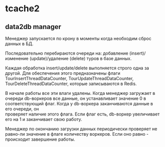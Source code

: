 # tcache2

## data2db manager

Менеджер запускается по крону в моменты когда необходим сброс данных в БД.

Последовательно перебираются очереди на: добавление (insert)/изменение (update)/удаление (delete) туров
в базе данных.

Каждая обработка insert/update/delete выполняется строго одна за другой. Для обеспечения этого
предназначены флаги TourInsertThreadDataCounter, TourUpdateThreadDataCounter, TourDeleteThreadDataCounter,
которые записываются в Redis.

В начале работы все эти влаги удалены. Когда менеджер загружает в очереди db-воркеров все данные, он
устанавливает значение 0 в соответствующий флаг. Когда у db-воркера заканчиваются данные в его очереди, он\
проверяет наличие этого флага. Если флаг есть, db-воркер увеличивает его на 1 и заканчивает свою работу.

Менеджер по окончанию загрузки данных периодически проверяет не равно-ли значение в флаге количеству воркеров.
Если оно равно - происходит завершение работы.
